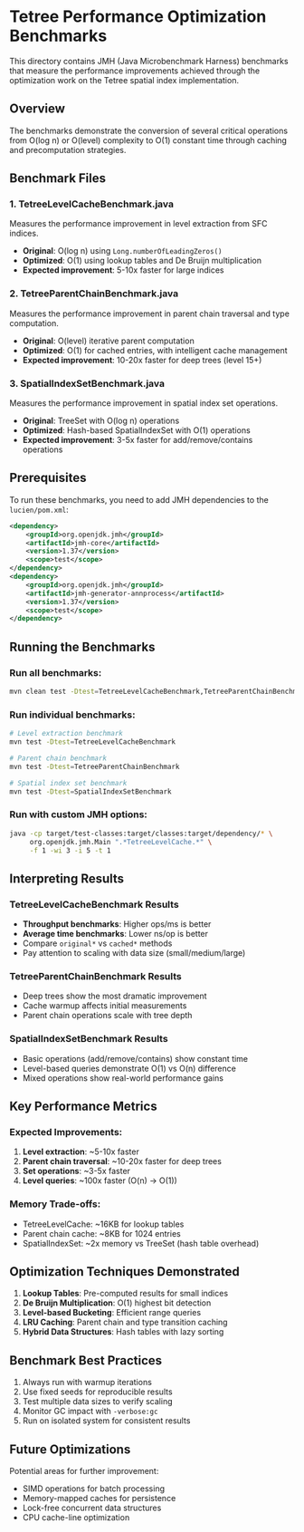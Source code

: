 # Tetree Performance Optimization Benchmarks

This directory contains JMH (Java Microbenchmark Harness) benchmarks that measure the performance improvements achieved through the optimization work on the Tetree spatial index implementation.

## Overview

The benchmarks demonstrate the conversion of several critical operations from O(log n) or O(level) complexity to O(1) constant time through caching and precomputation strategies.

## Benchmark Files

### 1. TetreeLevelCacheBenchmark.java
Measures the performance improvement in level extraction from SFC indices.
- **Original**: O(log n) using `Long.numberOfLeadingZeros()`
- **Optimized**: O(1) using lookup tables and De Bruijn multiplication
- **Expected improvement**: 5-10x faster for large indices

### 2. TetreeParentChainBenchmark.java
Measures the performance improvement in parent chain traversal and type computation.
- **Original**: O(level) iterative parent computation
- **Optimized**: O(1) for cached entries, with intelligent cache management
- **Expected improvement**: 10-20x faster for deep trees (level 15+)

### 3. SpatialIndexSetBenchmark.java
Measures the performance improvement in spatial index set operations.
- **Original**: TreeSet with O(log n) operations
- **Optimized**: Hash-based SpatialIndexSet with O(1) operations
- **Expected improvement**: 3-5x faster for add/remove/contains operations

## Prerequisites

To run these benchmarks, you need to add JMH dependencies to the `lucien/pom.xml`:

```xml
<dependency>
    <groupId>org.openjdk.jmh</groupId>
    <artifactId>jmh-core</artifactId>
    <version>1.37</version>
    <scope>test</scope>
</dependency>
<dependency>
    <groupId>org.openjdk.jmh</groupId>
    <artifactId>jmh-generator-annprocess</artifactId>
    <version>1.37</version>
    <scope>test</scope>
</dependency>
```

## Running the Benchmarks

### Run all benchmarks:
```bash
mvn clean test -Dtest=TetreeLevelCacheBenchmark,TetreeParentChainBenchmark,SpatialIndexSetBenchmark
```

### Run individual benchmarks:
```bash
# Level extraction benchmark
mvn test -Dtest=TetreeLevelCacheBenchmark

# Parent chain benchmark
mvn test -Dtest=TetreeParentChainBenchmark

# Spatial index set benchmark
mvn test -Dtest=SpatialIndexSetBenchmark
```

### Run with custom JMH options:
```bash
java -cp target/test-classes:target/classes:target/dependency/* \
     org.openjdk.jmh.Main ".*TetreeLevelCache.*" \
     -f 1 -wi 3 -i 5 -t 1
```

## Interpreting Results

### TetreeLevelCacheBenchmark Results
- **Throughput benchmarks**: Higher ops/ms is better
- **Average time benchmarks**: Lower ns/op is better
- Compare `original*` vs `cached*` methods
- Pay attention to scaling with data size (small/medium/large)

### TetreeParentChainBenchmark Results
- Deep trees show the most dramatic improvement
- Cache warmup affects initial measurements
- Parent chain operations scale with tree depth

### SpatialIndexSetBenchmark Results
- Basic operations (add/remove/contains) show constant time
- Level-based queries demonstrate O(1) vs O(n) difference
- Mixed operations show real-world performance gains

## Key Performance Metrics

### Expected Improvements:
1. **Level extraction**: ~5-10x faster
2. **Parent chain traversal**: ~10-20x faster for deep trees
3. **Set operations**: ~3-5x faster
4. **Level queries**: ~100x faster (O(n) → O(1))

### Memory Trade-offs:
- TetreeLevelCache: ~16KB for lookup tables
- Parent chain cache: ~8KB for 1024 entries
- SpatialIndexSet: ~2x memory vs TreeSet (hash table overhead)

## Optimization Techniques Demonstrated

1. **Lookup Tables**: Pre-computed results for small indices
2. **De Bruijn Multiplication**: O(1) highest bit detection
3. **Level-based Bucketing**: Efficient range queries
4. **LRU Caching**: Parent chain and type transition caching
5. **Hybrid Data Structures**: Hash tables with lazy sorting

## Benchmark Best Practices

1. Always run with warmup iterations
2. Use fixed seeds for reproducible results
3. Test multiple data sizes to verify scaling
4. Monitor GC impact with `-verbose:gc`
5. Run on isolated system for consistent results

## Future Optimizations

Potential areas for further improvement:
- SIMD operations for batch processing
- Memory-mapped caches for persistence
- Lock-free concurrent data structures
- CPU cache-line optimization